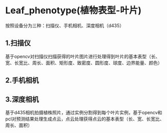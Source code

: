 # Leaf_phenotype(植物表型-叶片)

按照设备分为三种：扫描仪、手机相机、深度相机（d435）

## 1.扫描仪

基于opencv对扫描仪扫描获得的叶片图片进行处理得到叶片的基本表型（长、宽、长宽比、周长、面积、矩形度、致密度、圆形度、球度、边界能量、颜色）

## 2.手机相机

## 3.深度相机

基于d435相机拍摄植株照片，通过实例分割得到每个叶片实例，基于opencv和pcl对预测结果处理生成点云，点云处理获得点云的基本表型（长、宽、长宽比、周长、面积）
